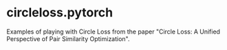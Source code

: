 # circleloss.pytorch
Examples of playing with Circle Loss from the paper "Circle Loss: A Unified Perspective of Pair Similarity Optimization".
